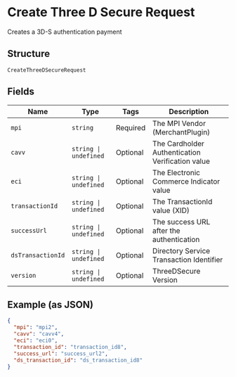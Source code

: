 
# Create Three D Secure Request

Creates a 3D-S authentication payment

## Structure

`CreateThreeDSecureRequest`

## Fields

| Name | Type | Tags | Description |
|  --- | --- | --- | --- |
| `mpi` | `string` | Required | The MPI Vendor (MerchantPlugin) |
| `cavv` | `string \| undefined` | Optional | The Cardholder Authentication Verification value |
| `eci` | `string \| undefined` | Optional | The Electronic Commerce Indicator value |
| `transactionId` | `string \| undefined` | Optional | The TransactionId value (XID) |
| `successUrl` | `string \| undefined` | Optional | The success URL after the authentication |
| `dsTransactionId` | `string \| undefined` | Optional | Directory Service Transaction Identifier |
| `version` | `string \| undefined` | Optional | ThreeDSecure Version |

## Example (as JSON)

```json
{
  "mpi": "mpi2",
  "cavv": "cavv4",
  "eci": "eci0",
  "transaction_id": "transaction_id8",
  "success_url": "success_url2",
  "ds_transaction_id": "ds_transaction_id8"
}
```

